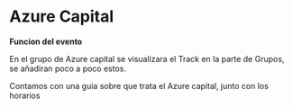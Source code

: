 # Azure Capital
**Funcion del evento**

En el grupo de Azure capital se visualizara el Track en la parte de Grupos, se añadiran poco a poco estos.

Contamos con una guia sobre que trata el Azure capital, junto con los horarios 